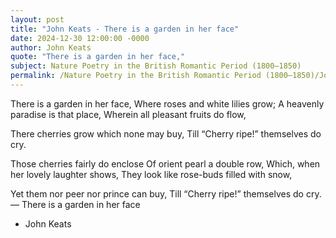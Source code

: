 ```yaml
---
layout: post
title: "John Keats - There is a garden in her face"
date: 2024-12-30 12:00:00 -0000
author: John Keats
quote: "There is a garden in her face,"
subject: Nature Poetry in the British Romantic Period (1800–1850)
permalink: /Nature Poetry in the British Romantic Period (1800–1850)/John Keats/John Keats - There is a garden in her face
---
```


There is a garden in her face,
Where roses and white lilies grow;
A heavenly paradise is that place,
Wherein all pleasant fruits do flow,

There cherries grow which none may buy,
Till “Cherry ripe!” themselves do cry.

Those cherries fairly do enclose
Of orient pearl a double row,
Which, when her lovely laughter shows,
They look like rose-buds filled with snow,

Yet them nor peer nor prince can buy,
Till “Cherry ripe!” themselves do cry.
— There is a garden in her face

- John Keats
